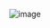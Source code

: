 

![image](https://github.com/Dtrong101/Tcon-shop/assets/117769024/845b7945-087d-40b5-9f28-3fea0afcf118)

